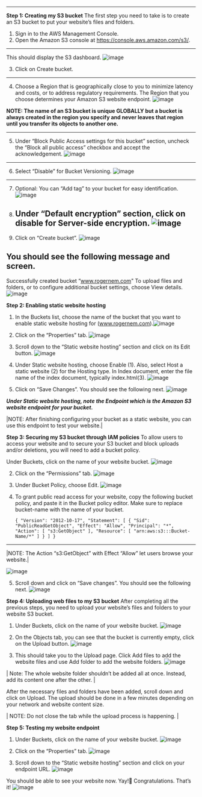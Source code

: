 ----------------------------------------------------------------------------------------------------
**Step 1: Creating my S3 bucket**
The first step you need to take is to create an S3 bucket to put your website’s files and folders.

1. Sign in to the AWS Management Console.
2. Open the Amazon S3 console at https://console.aws.amazon.com/s3/.

---------------------------------------------------------------------------------------------------------
This should display the S3 dashboard.
![image](https://github.com/rahul-deolikar/B-34/assets/171922036/034fc08c-50a1-4c6f-a518-bfb0c7d8e5d6)

3. Click on Create bucket.
---------------------------------------------------------------------------------------------------------------
4. Choose a Region that is geographically close to you to minimize latency and costs, or to address regulatory requirements. The Region that you choose determines your Amazon S3 website endpoint.
![image](https://github.com/rahul-deolikar/B-34/assets/171922036/5bcfaedb-a60c-486a-b7af-84e3c735cb74)

**NOTE: The name of an S3 bucket is unique GLOBALLY but a bucket is always created in the region you specify and never leaves that region until you transfer its objects to another one.**

--------------------------------------------------------------------------------------------------------------
5. Under “Block Public Access settings for this bucket” section, uncheck the “Block all public access” checkbox and accept the acknowledgement.
 ![image](https://github.com/rahul-deolikar/B-34/assets/171922036/41469cf9-c272-4f00-acb8-d29fd39600eb)

-------------------------------------------------------------------------------------------------------------
6. Select “Disable” for Bucket Versioning.
   ![image](https://github.com/rahul-deolikar/B-34/assets/171922036/b893f541-1854-4e37-ad12-acca43abdb3c)
   
-------------------------------------------------------------------------------------------------------------

7. Optional: You can “Add tag” to your bucket for easy identification.
   ![image](https://github.com/rahul-deolikar/B-34/assets/171922036/f7bbcab3-79ee-4966-9ff1-68c32fd51ece)

8. Under “Default encryption” section, click on disable for Server-side encryption.
![image](https://github.com/rahul-deolikar/B-34/assets/171922036/f54351fa-bf85-4444-8352-150ebd84aefe)
   --------------------------------------------------------------------------------------------

9. Click on “Create bucket”.
   ![image](https://github.com/rahul-deolikar/B-34/assets/171922036/ff1a3cb1-aefb-4a6a-96a4-46b8440de5a1)

You should see the following message and screen.
-------------------------------------------------------------------------------------------------------------
Successfully created bucket “www.rogernem.com"
To upload files and folders, or to configure additional bucket settings, choose View details.
![image](https://github.com/rahul-deolikar/B-34/assets/171922036/52f6c251-1c4f-4494-87a1-e4b794ed59c2)

**Step 2: Enabling static website hosting**
1. In the Buckets list, choose the name of the bucket that you want to enable static website hosting for (www.rogernem.com).![image](https://github.com/rahul-deolikar/B-34/assets/171922036/534eefe4-09e2-428f-8eed-079346f5808c)

2. Click on the “Properties” tab.
   ![image](https://github.com/rahul-deolikar/B-34/assets/171922036/89961ce7-3dc5-472e-bae7-d3be7edc7042)

3. Scroll down to the “Static website hosting” section and click on its Edit button.
   ![image](https://github.com/rahul-deolikar/B-34/assets/171922036/9f5eb6f7-c471-45ea-a281-daf593d5f4f0)

4. Under Static website hosting, choose Enable (1). Also, select Host a static website (2) for the Hosting type. In Index document, enter the file name of the index document, typically index.html(3).
   ![image](https://github.com/rahul-deolikar/B-34/assets/171922036/10007b68-2f12-49ca-bc29-aa6ca9d6098a)


5. Click on “Save Changes”. You should see the following next.
   ![image](https://github.com/rahul-deolikar/B-34/assets/171922036/d0fad093-f65a-4c30-acd4-d43af594cca4)

***Under Static website hosting, note the Endpoint which is the Amazon S3 website endpoint for your bucket.***

|NOTE: After finishing configuring your bucket as a static website, you can use this endpoint to test your website.|

**Step 3: Securing my S3 bucket through IAM policies**
To allow users to access your website and to secure your S3 bucket and block uploads and/or deletions, you will need to add a bucket policy.

Under Buckets, click on the name of your website bucket.
![image](https://github.com/rahul-deolikar/B-34/assets/171922036/52bc7da8-c4d4-4c97-b458-491905fb42a5)

2. Click on the “Permissions” tab.
   ![image](https://github.com/rahul-deolikar/B-34/assets/171922036/3d5f8779-5164-4314-8c12-50f0149a09ca)

3. Under Bucket Policy, choose Edit.
![image](https://github.com/rahul-deolikar/B-34/assets/171922036/9be4a1d6-20db-46c4-91a2-16104e45013b)

4. To grant public read access for your website, copy the following bucket policy, and paste it in the Bucket policy editor. Make sure to replace bucket-name with the name of your bucket.

   ``
   {
    "Version": "2012-10-17",
    "Statement": [
        {
            "Sid": "PublicReadGetObject",
            "Effect": "Allow",
            "Principal": "*",
            "Action": [
                "s3:GetObject"
            ],
            "Resource": [
                "arn:aws:s3:::Bucket-Name/*"
            ]
        }
    ]
}
``

--------------------------------------------------------------------------------------------------------------------

|NOTE: The Action “s3:GetObject” with Effect “Allow” let users browse your website.|

![image](https://github.com/rahul-deolikar/B-34/assets/171922036/fb7db69d-e8fb-4508-af09-8b10a7697687)


5. Scroll down and click on “Save changes”. You should see the following next.
![image](https://github.com/rahul-deolikar/B-34/assets/171922036/956f124e-a8a9-4edb-8640-d3297655fb64)

**Step 4: Uploading web files to my S3 bucket**
After completing all the previous steps, you need to upload your website’s files and folders to your website S3 bucket.

1. Under Buckets, click on the name of your website bucket.
![image](https://github.com/rahul-deolikar/B-34/assets/171922036/e1db207a-6332-4d29-8d9d-7bae9592dc21)

2. On the Objects tab, you can see that the bucket is currently empty, click on the Upload button.
   ![image](https://github.com/rahul-deolikar/B-34/assets/171922036/ab35761d-f019-4cc7-90e6-e3d3f4be466a)

3. This should take you to the Upload page. Click Add files to add the website files and use Add folder to add the website folders.
   ![image](https://github.com/rahul-deolikar/B-34/assets/171922036/8803f765-c514-441c-9091-dfcda1257e9e)

| Note: The whole website folder shouldn’t be added all at once. Instead, add its content one after the other. |

After the necessary files and folders have been added, scroll down and click on Upload. The upload should be done in a few minutes depending on your network and website content size.

| NOTE: Do not close the tab while the upload process is happening. |

**Step 5: Testing my website endpoint**
1. Under Buckets, click on the name of your website bucket.
![image](https://github.com/rahul-deolikar/B-34/assets/171922036/5b6b0d18-ba52-46a1-9abe-243af2467d74)

2. Click on the “Properties” tab.
![image](https://github.com/rahul-deolikar/B-34/assets/171922036/13227881-ad1b-44fc-95b5-05ddb882f434)

3. Scroll down to the “Static website hosting” section and click on your endpoint URL.
   ![image](https://github.com/rahul-deolikar/B-34/assets/171922036/679bb5dd-9dda-4fac-b0d7-f4abc23034be)


You should be able to see your website now.
Yay!🎉 Congratulations. That’s it!
![image](https://github.com/rahul-deolikar/B-34/assets/171922036/621641c3-5067-4026-9eae-fdef331550e4)


